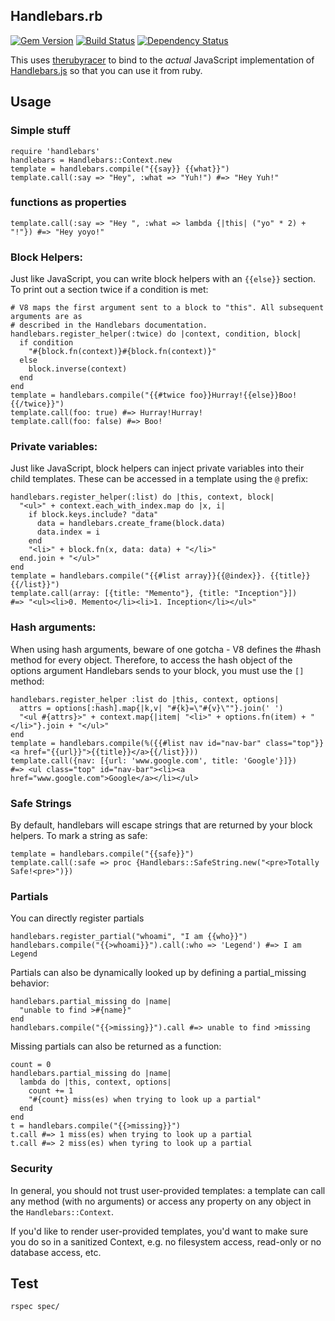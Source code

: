 ## Handlebars.rb

[![Gem Version](https://badge.fury.io/rb/handlebars.svg)](http://badge.fury.io/rb/handlebars)
[![Build Status](https://travis-ci.org/cowboyd/handlebars.rb.svg?branch=master)](https://travis-ci.org/cowboyd/handlebars.rb)
[![Dependency Status](https://gemnasium.com/cowboyd/handlebars.rb.png)](https://gemnasium.com/cowboyd/handlebars.rb)


This uses [therubyracer][1] to bind to the _actual_ JavaScript implementation of
[Handlebars.js][2] so that you can use it from ruby.

## Usage

### Simple stuff

    require 'handlebars'
    handlebars = Handlebars::Context.new
    template = handlebars.compile("{{say}} {{what}}")
    template.call(:say => "Hey", :what => "Yuh!") #=> "Hey Yuh!"

### functions as properties

    template.call(:say => "Hey ", :what => lambda {|this| ("yo" * 2) + "!"}) #=> "Hey yoyo!"

### Block Helpers:

Just like JavaScript, you can write block helpers with an `{{else}}` section. To print
out a section twice if a condition is met:

    # V8 maps the first argument sent to a block to "this". All subsequent arguments are as
    # described in the Handlebars documentation.
    handlebars.register_helper(:twice) do |context, condition, block|
      if condition
        "#{block.fn(context)}#{block.fn(context)}"
      else
        block.inverse(context)
      end
    end
    template = handlebars.compile("{{#twice foo}}Hurray!{{else}}Boo!{{/twice}}")
    template.call(foo: true) #=> Hurray!Hurray!
    template.call(foo: false) #=> Boo!

### Private variables:

Just like JavaScript, block helpers can inject private variables into their child templates.
These can be accessed in a template using the `@` prefix:

    handlebars.register_helper(:list) do |this, context, block|
      "<ul>" + context.each_with_index.map do |x, i|
        if block.keys.include? "data"
          data = handlebars.create_frame(block.data)
          data.index = i
        end
        "<li>" + block.fn(x, data: data) + "</li>"
      end.join + "</ul>"
    end
    template = handlebars.compile("{{#list array}}{{@index}}. {{title}}{{/list}}")
    template.call(array: [{title: "Memento"}, {title: "Inception"}])
    #=> "<ul><li>0. Memento</li><li>1. Inception</li></ul>"

### Hash arguments:

When using hash arguments, beware of one gotcha - V8 defines the #hash method for every
object. Therefore, to access the hash object of the options argument Handlebars sends to your
block, you must use the `[]` method:

    handlebars.register_helper :list do |this, context, options|
      attrs = options[:hash].map{|k,v| "#{k}=\"#{v}\""}.join(' ')
      "<ul #{attrs}>" + context.map{|item| "<li>" + options.fn(item) + "</li>"}.join + "</ul>"
    end
    template = handlebars.compile(%({{#list nav id="nav-bar" class="top"}}<a href="{{url}}">{{title}}</a>{{/list}}))
    template.call({nav: [{url: 'www.google.com', title: 'Google'}]})
    #=> <ul class="top" id="nav-bar"><li><a href="www.google.com">Google</a></li></ul>

### Safe Strings

By default, handlebars will escape strings that are returned by your block helpers. To
mark a string as safe:

    template = handlebars.compile("{{safe}}")
    template.call(:safe => proc {Handlebars::SafeString.new("<pre>Totally Safe!<pre>")})

### Partials

You can directly register partials

    handlebars.register_partial("whoami", "I am {{who}}")
    handlebars.compile("{{>whoami}}").call(:who => 'Legend') #=> I am Legend

Partials can also be dynamically looked up by defining a partial_missing behavior:

    handlebars.partial_missing do |name|
      "unable to find >#{name}"
    end
    handlebars.compile("{{>missing}}").call #=> unable to find >missing

Missing partials can also be returned as a function:

    count = 0
    handlebars.partial_missing do |name|
      lambda do |this, context, options|
        count += 1
        "#{count} miss(es) when trying to look up a partial"
      end
    end
    t = handlebars.compile("{{>missing}}")
    t.call #=> 1 miss(es) when trying to look up a partial
    t.call #=> 2 miss(es) when tyring to look up a partial

### Security

In general, you should not trust user-provided templates: a template can call any method
(with no arguments) or access any property on any object in the `Handlebars::Context`.

If you'd like to render user-provided templates, you'd want to make sure you do so in a
sanitized Context, e.g. no filesystem access, read-only or no database access, etc.

## Test

    rspec spec/


[1]: http://github.com/cowboyd/therubyracer "The Ruby Racer"
[2]: http://github.com/wycats/handlebars.js "Handlebars JavaScript templating library"
